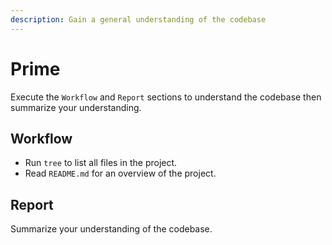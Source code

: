 ```yaml
---
description: Gain a general understanding of the codebase
---
```


# Prime

Execute the `Workflow` and `Report` sections to understand the codebase then summarize your understanding.

## Workflow

- Run `tree` to list all files in the project.
- Read `README.md` for an overview of the project.

## Report

Summarize your understanding of the codebase.